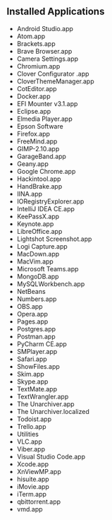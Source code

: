 ## Installed Applications

- Android Studio.app
- Atom.app
- Brackets.app
- Brave Browser.app
- Camera Settings.app
- Chromium.app
- Clover Configurator .app
- CloverThemeManager.app
- CotEditor.app
- Docker.app
- EFI Mounter v3.1.app
- Eclipse.app
- Elmedia Player.app
- Epson Software
- Firefox.app
- FreeMind.app
- GIMP-2.10.app
- GarageBand.app
- Geany.app
- Google Chrome.app
- Hackintool.app
- HandBrake.app
- IINA.app
- IORegistryExplorer.app
- IntelliJ IDEA CE.app
- KeePassX.app
- Keynote.app
- LibreOffice.app
- Lightshot Screenshot.app
- Logi Capture.app
- MacDown.app
- MacVim.app
- Microsoft Teams.app
- MongoDB.app
- MySQLWorkbench.app
- NetBeans
- Numbers.app
- OBS.app
- Opera.app
- Pages.app
- Postgres.app
- Postman.app
- PyCharm CE.app
- SMPlayer.app
- Safari.app
- ShowFiles.app
- Skim.app
- Skype.app
- TextMate.app
- TextWrangler.app
- The Unarchiver.app
- The Unarchiver.localized
- Todoist.app
- Trello.app
- Utilities
- VLC.app
- Viber.app
- Visual Studio Code.app
- Xcode.app
- XnViewMP.app
- hisuite.app
- iMovie.app
- iTerm.app
- qbittorrent.app
- vmd.app
